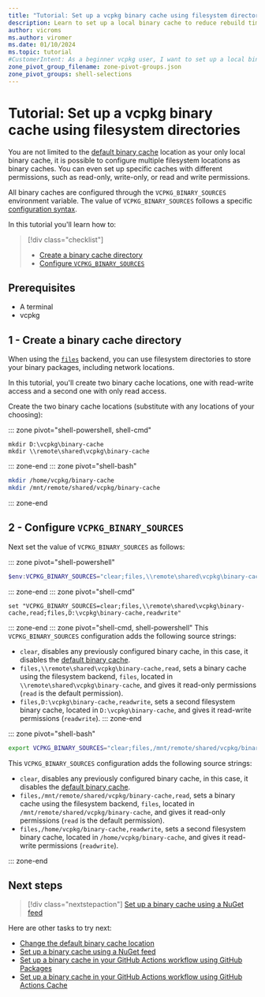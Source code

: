 ```yaml
---
title: "Tutorial: Set up a vcpkg binary cache using filesystem directories"
description: Learn to set up a local binary cache to reduce rebuild times.
author: vicroms
ms.author: viromer
ms.date: 01/10/2024
ms.topic: tutorial
#CustomerIntent: As a beginner vcpkg user, I want to set up a local binary cache so that I save time on package rebuilds
zone_pivot_group_filename: zone-pivot-groups.json
zone_pivot_groups: shell-selections
---
```

# Tutorial: Set up a vcpkg binary cache using filesystem directories

You are not limited to the [default binary cache](binary-caching-default.md) location as your only
local binary cache, it is possible to configure multiple filesystem locations as binary caches. You
can even set up specific caches with different permissions, such as read-only, write-only, or read
and write permissions.

All binary caches are configured through the `VCPKG_BINARY_SOURCES` environment variable. The value
of `VCPKG_BINARY_SOURCES` follows a  specific [configuration
syntax](../reference/binarycaching.md#configuration-syntax).

In this tutorial you'll learn how to:

> [!div class="checklist"]
> * [Create a binary cache directory](#1---create-a-binary-cache-directory)
> * [Configure `VCPKG_BINARY_SOURCES`](#2---configure-vcpkg_binary_sources)

## Prerequisites

* A terminal
* vcpkg

## 1 - Create a binary cache directory

When using the [`files`](../reference/binarycaching.md#files) backend, you can use filesystem
directories to store your binary packages, including network locations.

In this tutorial, you'll create two binary cache locations, one with read-write
access and a second one with only read access.

Create the two binary cache locations (substitute with any locations of your choosing):

::: zone pivot="shell-powershell, shell-cmd"

```console
mkdir D:\vcpkg\binary-cache
mkdir \\remote\shared\vcpkg\binary-cache
```

::: zone-end
::: zone pivot="shell-bash"

```bash
mkdir /home/vcpkg/binary-cache
mkdir /mnt/remote/shared/vcpkg/binary-cache
```

::: zone-end

## 2 - Configure `VCPKG_BINARY_SOURCES`

Next set the value of `VCPKG_BINARY_SOURCES` as follows:

::: zone pivot="shell-powershell"

```PowerShell
$env:VCPKG_BINARY_SOURCES="clear;files,\\remote\shared\vcpkg\binary-cache,read;files,D:\vcpkg\binary-cache,readwrite"
```

::: zone-end
::: zone pivot="shell-cmd"

```console
set "VCPKG_BINARY_SOURCES=clear;files,\\remote\shared\vcpkg\binary-cache,read;files,D:\vcpkg\binary-cache,readwrite"
```

::: zone-end
::: zone pivot="shell-cmd, shell-powershell"
This `VCPKG_BINARY_SOURCES` configuration adds the following source strings:

* `clear`, disables any previously configured binary cache, in this case, it disables the [default
  binary cache](binary-caching-local.md).
* `files,\\remote\shared\vcpkg\binary-cache,read`, sets a binary cache using the filesystem backend,
  `files`, located in `\\remote\shared\vcpkg\binary-cache`, and gives it read-only permissions
  (`read` is the default permission).
* `files,D:\vcpkg\binary-cache,readwrite`, sets a second filesystem binary cache, located in
  `D:\vcpkg\binary-cache`, and gives it read-write permissions (`readwrite`).
::: zone-end

::: zone pivot="shell-bash"

```bash
export VCPKG_BINARY_SOURCES="clear;files,/mnt/remote/shared/vcpkg/binary-cache,read;files,/home/vcpkg/binary-cache,readwrite"
```

This `VCPKG_BINARY_SOURCES` configuration adds the following source strings:

* `clear`, disables any previously configured binary cache, in this case, it disables the [default
  binary cache](binary-caching-local.md).
* `files,/mnt/remote/shared/vcpkg/binary-cache,read`, sets a binary cache using the filesystem backend,
  `files`, located in `/mnt/remote/shared/vcpkg/binary-cache`, and gives it read-only permissions
  (`read` is the default permission).
* `files,/home/vcpkg/binary-cache,readwrite`, sets a second filesystem binary cache, located in
  `/home/vcpkg/binary-cache`, and gives it read-write permissions (`readwrite`).

::: zone-end

## Next steps

> [!div class="nextstepaction"]
> [Set up a binary cache using a NuGet feed](binary-caching-nuget.md)

Here are other tasks to try next:

* [Change the default binary cache location](binary-caching-default.md)
* [Set up a binary cache using a NuGet feed](binary-caching-nuget.md)
* [Set up a binary cache in your GitHub Actions workflow using GitHub Packages](binary-caching-github-packages.md)
* [Set up a binary cache in your GitHub Actions workflow using GitHub Actions Cache](binary-caching-github-actions-cache.md)
